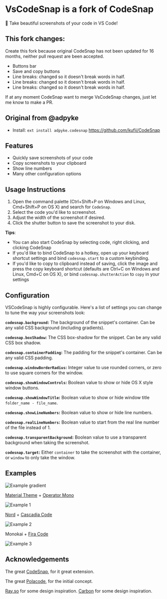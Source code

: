 # **VsCodeSnap is a fork** of CodeSnap

📸 Take beautiful screenshots of your code in VS Code!

## This fork changes:

Create this fork because original CodeSnap has not been updated for 16 months, neither pull request are been accepted.

- Buttons bar
- Save and copy buttons
- Line breaks: changed so it doesn't break words in half.
- Line breaks: changed so it doesn't break words in half.
- Line breaks: changed so it doesn't break words in half.

If at any moment CodeSnap want to merge VsCodeSnap changes, just let me know to make a PR.

## Original from @adpyke

- Install: `ext install adpyke.codesnap`
https://github.com/kufii/CodeSnap

## Features

- Quickly save screenshots of your code
- Copy screenshots to your clipboard
- Show line numbers
- Many other configuration options

## Usage Instructions

1. Open the command palette (Ctrl+Shift+P on Windows and Linux, Cmd+Shift+P on OS X) and search for `CodeSnap`.
2. Select the code you'd like to screenshot.
3. Adjust the width of the screenshot if desired.
4. Click the shutter button to save the screenshot to your disk.

**Tips**:

- You can also start CodeSnap by selecting code, right clicking, and clicking CodeSnap
- If you'd like to bind CodeSnap to a hotkey, open up your keyboard shortcut settings and bind `codesnap.start` to a custom keybinding.
- If you'd like to copy to clipboard instead of saving, click the image and press the copy keyboard shortcut (defaults are Ctrl+C on Windows and Linux, Cmd+C on OS X), or bind `codesnap.shutterAction` to `copy` in your settings

## Configuration

VSCodeSnap is highly configurable. Here's a list of settings you can change to tune the way your screenshots look:

**`codesnap.background`:** The background of the snippet's container. Can be any valid CSS background (including gradients).

**`codesnap.boxShadow`:** The CSS box-shadow for the snippet. Can be any valid CSS box shadow.

**`codesnap.containerPadding`:** The padding for the snippet's container. Can be any valid CSS padding.

**`codesnap.windowBorderRadius`:** Integer value to use rounded corners, or zero to use square corners for the window.

**`codesnap.showWindowControls`:** Boolean value to show or hide OS X style window buttons.

**`codesnap.showWindowTitle`:** Boolean value to show or hide window title `folder_name - file_name`.

**`codesnap.showLineNumbers`:** Boolean value to show or hide line numbers.

**`codesnap.realLineNumbers`:** Boolean value to start from the real line number of the file instead of 1.

**`codesnap.transparentBackground`:** Boolean value to use a transparent background when taking the screenshot.

**`codesnap.target`:** Either `container` to take the screenshot with the container, or `window` to only take the window.

## Examples

![Example gradient](https://raw.githubusercontent.com/luisllamasbinaburo/CodeSnap/master/examples/gradient-background-code.png)

[Material Theme](https://marketplace.visualstudio.com/items?itemName=Equinusocio.vsc-material-theme) + [Operator Mono](https://www.typography.com/fonts/operator/styles/operatormono)

![Example 1](https://raw.githubusercontent.com/luisllamasbinaburo/CodeSnap/master/examples/material_operator-mono.png)

[Nord](https://github.com/arcticicestudio/nord-visual-studio-code) + [Cascadia Code](https://github.com/microsoft/cascadia-code)

![Example 2](https://raw.githubusercontent.com/luisllamasbinaburo/CodeSnap/master/examples/nord_cascadia-code.png)

Monokai + [Fira Code](https://github.com/tonsky/FiraCode)

![Example 3](https://raw.githubusercontent.com/luisllamasbinaburo/CodeSnap/master/examples/monokai_fira-code.png)

## Acknowledgements

The great [CodeSnap](https://github.com/kufii/CodeSnap), for it great extension.

The great [Polacode](https://github.com/octref/polacode), for the initial concept.

[Ray.so](https://ray.so/) for some design inspiration.
[Carbon](https://carbon.now.sh/) for some design inspiration.
